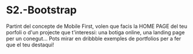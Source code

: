 # S2.-Bootstrap
Partint del concepte de Mobile First, volen que facis la HOME PAGE del teu porfoli o d'un projecte que t'interessi: una botiga online, una landing page per un conegut...   Pots mirar en dribbble exemples de portfolios per a fer que el teu destaqui!
